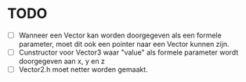 # TODO
 - [ ] Wanneer een Vector kan worden doorgegeven als een formele parameter, moet dit ook een pointer naar een Vector kunnen zijn.
 - [ ] Cunstructor voor Vector3 waar "value" als formele parameter wordt doorgegeven aan x, y en z
 - [ ] Vector2.h moet netter worden gemaakt.